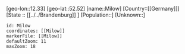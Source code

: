 ﻿---
location: [52.52,12.33]
mapzoom: [7,12] 
mapmarker: city 
type: City
tags:
- geo/City


SpocWebEntityId: 32485
isDeleted: false
confidential: public

---
[geo-lon::12.33]
[geo-lat::52.52]
[name::Milow]
[Country::[[Germany]]]
[State :: [[../../Brandenburg]] ]
[Population::]
[Unknown::]


```leaflet
id: Milow
coordinates: [[Milow]]
markerFile: [[Milow]]
defaultZoom: 11 
maxZoom: 18
```
